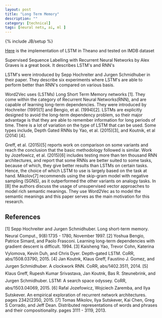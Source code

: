 ```yaml
---
layout: post
title: "Long Term Memory"
description: ""
category: [technical]
tags: [neural nets, ai, ml ]
---
```

{% include JB/setup %}

[Here](https://github.com/sidgan/Theano-LSTM) is the implementation of LSTM in Theano and tested on IMDB dataset 

Supervised Sequence Labelling with Recurrent Neural Networks by Alex Graves is a great book. It describes LSTM's and RNN's 

LSTM's were introduced by Sepp Hochreiter and Jurgen Schmidhuber in their paper. They describe six experiments where LSTM's are able to perform better than RNN's compared on various basis. 

Word2Vec uses (LSTMs) Long Short Term Memory networks [1]. They come within the category of Recurrent Neural Networks(RNN), and are capable of learning long-term dependencies. They were introduced by Hochreiter (1991)[1] and Bengio, et al. (1994)[2]. LSTMs are explicitly designed to avoid the long-term dependency problem, so their major advantage is that they are able to remember information for long periods of time. There is a lot of variation on the type of LSTM that can be used. Some types include, Depth Gated RNNs by Yao, et al. (2015)[3], and Koutnik, et al (2014) [4].

Greff, et al. (2015)[5] reports work on comparison on some variants and reach the conclusion that the basic methodology followed is similar. Work by Jozefowicz, et al. (2015)[6] includes testing more than ten thousand RNN architectures, and report that some RNNs are better suited to some tasks, because of which, they give better results than LSTMs on certain tasks. Hence, the choice of which LSTM to use is largely based on the task at hand. Mikolov[7] recommends using the skip-gram model with negative sampling (SGNS), as it outperformed the other variants on analogy tasks. In [8] the authors discuss the usage of unsupervised vector approaches to model rich semantic meanings. They use Word2Vec as to model the semantic meanings and this paper serves as the main motivation for this research.


## References

[1] Sepp Hochreiter and Jurgen Schmidhuber. Long short-term memory. Neural Comput., 9(8):1735 - 1780, November 1997.[2] Yoshua Bengio, Patrice Simard, and Paolo Frasconi. Learning long-term dependencies with gradient descent is difficult. 1994.[3] Kaisheng Yao, Trevor Cohn, Katerina Vylomova, Kevin Duh, and Chris Dyer. Depth-gated LSTM. CoRR, abs/1508.03790, 2015.[4] Jan Koutnk, Klaus Greff, Faustino J. Gomez, and Jurgen Schmidhuber. A clockwork RNN. CoRR, abs/1402.3511, 2014.[5] Klaus Greff, Rupesh Kumar Srivastava, Jan Koutnk, Bas R. Steunebrink, and Jurgen Schmidhuber. LSTM: A search space odyssey. CoRR, abs/1503.04069, 2015.[6] Rafal Jozefowicz, Wojciech Zaremba, and Ilya Sutskever. An empirical exploration of recurrent network architectures. pages 2342{2350, 2015.
[7] Tomas Mikolov, Ilya Sutskever, Kai Chen, Greg S Corrado, and Jeff Dean. Distributed representations of words and phrases and their compositionality. pages 3111 - 3119, 2013.